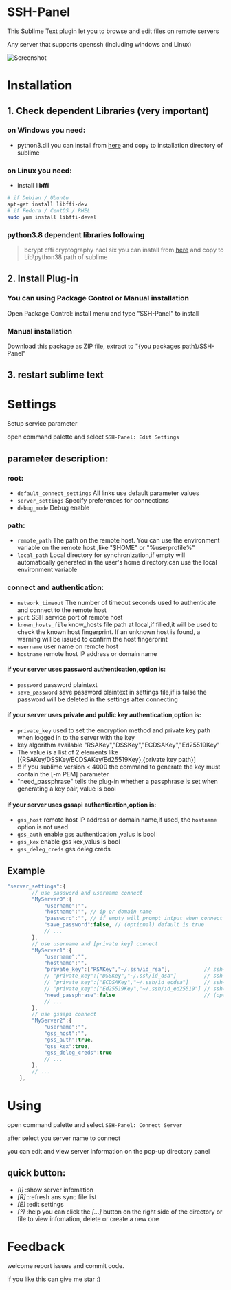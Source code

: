 SSH-Panel
=========

This Sublime Text plugin let you to browse and edit files on remote servers

Any server that supports openssh (including windows and Linux)

![Screenshot](https://)
# Installation

## 1. Check dependent Libraries (**very important**)
### on Windows you need:
* python3.dll
you can install from [here](https://github.com/Haiquan-27/SSH-Panel-doc-annex) and copy to installation directory of sublime

### on Linux you need:
* install **libffi**
```bash
# if Debian / Ubuntu
apt-get install libffi-dev
# if Fedora / CentOS / RHEL
sudo yum install libffi-devel
```

### python3.8 dependent libraries following
> bcrypt
> cffi
> cryptography
> nacl
> six
you can install from [here](https://github.com/Haiquan-27/SSH-Panel-doc-annex) and copy to Lib\python38 path of sublime

## 2. Install Plug-in
### You can using Package Control or Manual installation
Open Package Control: install menu and type "SSH-Panel" to install

### Manual installation
Download this package as ZIP file, extract to "{you packages path}/SSH-Panel"

## 3. restart sublime text


# Settings

Setup service parameter

open command palette and select `SSH-Panel: Edit Settings`

## parameter description:

### root:
* `default_connect_settings` All links use default parameter values
* `server_settings` Specify preferences for connections
* `debug_mode` Debug enable
### path:
* `remote_path` The path on the remote host. You can use the environment variable on the remote host ,like "$HOME" or "%userprofile%"
* `local_path` Local directory for synchronization,if empty will automatically generated in the user's home directory.can use the local environment variable
### connect and authentication:
* `network_timeout` The number of timeout seconds used to authenticate and connect to the remote host
* `port` SSH service port of remote host
* `known_hosts_file` know_hosts file path at local,if filled,it will be used to check the known host fingerprint. If an unknown host is found, a warning will be issued to confirm the host fingerprint
* `username` user name on remote host
* `hostname` remote host IP address or domain name
#### if your server uses password authentication,option is:
* `password` password plaintext
* `save_password` save password plaintext in settings file,if is false the password will be deleted in the settings after connecting
#### if your server uses private and public key authentication,option is:
* `private_key` used to set the encryption method and private key path when logged in to the server with the key
* key algorithm available "RSAKey","DSSKey","ECDSAKey","Ed25519Key"
* The value is a list of 2 elements like [{RSAKey/DSSKey/ECDSAKey/Ed25519Key},{private key path}]
* !! if you sublime version < 4000 the command to generate the key must contain the [-m PEM] parameter
* "need_passphrase" tells the plug-in whether a passphrase is set when generating a key pair, value is bool
#### if your server uses gssapi authentication,option is:
* `gss_host` remote host IP address or domain name,if used, the `hostname` option is not used
* `gss_auth` enable gss authentication ,valus is bool
* `gss_kex` enable gss kex,valus is bool
* `gss_deleg_creds` gss deleg creds

## Example
```js
"server_settings":{
		// use password and username connect
		"MyServer0":{
			"username":"",
			"hostname":"", // ip or domain name
			"password":"", // if empty will prompt intput when connect
			"save_password":false, // (optional) default is true
			// ...
		},
		// use username and [private key] connect
		"MyServer1":{
			"username":"",
			"hostname":"",
			"private_key":["RSAKey","~/.ssh/id_rsa"],			// ssh-keygen -t rsa [-m PEM]
			// "private_key":["DSSKey","~/.ssh/id_dsa"]			// ssh-keygen -t dsa [-m PEM]
			// "private_key":["ECDSAKey","~/.ssh/id_ecdsa"]		// ssh-keygen -t ecdsa [-m PEM]
			// "private_key":["Ed25519Key","~/.ssh/id_ed25519"] // ssh-keygen -t ed25519 [-m PEM]
			"need_passphrase":false								// (optional) default is false, if is true will prompt intput when connect
			// ...
		},
		// use gssapi connect
		"MyServer2":{
			"username":"",
			"gss_host":"",
			"gss_auth":true,
			"gss_kex":true,
			"gss_deleg_creds":true
			// ...
		},
		// ...
	},
```

# Using
open command palette and select `SSH-Panel: Connect Server`

after select you server name to connect

you can edit and view server information on the pop-up directory panel

## quick button:
* *[I]* :show server infomation
* *[R]* :refresh ans sync file list
* *[E]* :edit settings
* *[?]* :help
you can click the *[...]* button on the right side of the directory or file to view infomation, delete or create a new one

# Feedback
welcome report issues and commit code.

if you like this can give me star :)
